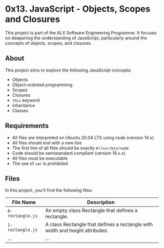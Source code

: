 # 0x13. JavaScript - Objects, Scopes and Closures

This project is part of the ALX Software Engineering Programme. It focuses on deepening the understanding of JavaScript, particularly around the concepts of objects, scopes, and closures.
## About

This project aims to explore the following JavaScript concepts:

- Objects
- Object-oriented programming
- Scopes
- Closures
- `this` keyword
- Inheritance
- Classes

## Requirements

- All files are interpreted on Ubuntu 20.04 LTS using node (version 14.x)
- All files should end with a new line
- The first line of all files should be exactly `#!/usr/bin/node`
- Code should be semistandard compliant (version 16.x.x)
- All files must be executable
- The use of `var` is prohibited

## Files

In this project, you'll find the following files:

| File Name | Description |
|-----------|-------------|
| `0-rectangle.js` | An empty class Rectangle that defines a rectangle. |
| `1-rectangle.js` | A class Rectangle that defines a rectangle with width and height attributes. |
| ...       | ...         |

